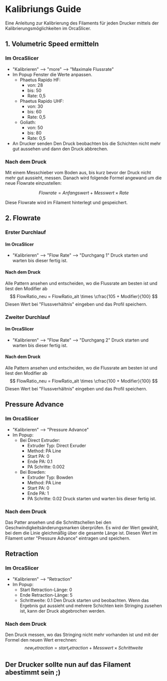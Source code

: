 # Kalibriungs Guide
Eine Anleitung zur Kalibrierung des Filaments für jeden Drucker mittels der Kalibrierungsmöglichkeiten im OrcaSlicer.
## 1. Volumetric Speed ermitteln
### Im OrcaSlicer
 - "Kalibrieren" --> "more" --> "Maximale Flussrate"
 - Im Popup Fenster die Werte anpassen.
    - Phaetus Rapido HF: 
        - von: 28
        - bis: 50
        - Rate: 0,5
    - Phaetus Rapido UHF:
        - von: 30
        - bis: 60
        - Rate: 0,5
    - Goliath:
        - von: 50
        - bis: 80
        - Rate: 0,5
- An Drucker senden
Den Druck beobachten bis die Schichten nicht mehr gut aussehen und dann den Druck abbrechen.

### Nach dem Druck
Mit einem Messchieber vom Boden aus, bis kurz bevor der Druck nicht mehr gut aussieht, messen. Danach wird folgende Formel angewand um die neue Flowrate einzustellen:

$$ Flowrate = Anfangswert + Messwert \times Rate $$

Diese Flowrate wird im Filament hinterlegt und gespeichert.

## 2. Flowrate
### Erster Durchlauf
#### Im OrcaSlicer 
 - "Kalibrieren" --> "Flow Rate" --> "Durchgang 1"
Druck starten und warten bis dieser fertig ist.

#### Nach dem Druck
Alle Pattern ansehen und entscheiden, wo die Flussrate am besten ist und liest den Modifier ab
$$ FlowRatio_neu = FlowRatio_alt \times \cfrac{105 + Modifier}{100} $$
Diesen Wert bei "Flussverhältnis" eingeben und das Profil speichern.

### Zweiter Durchlauf
#### Im OrcaSlicer 
 - "Kalibrieren" --> "Flow Rate" --> "Durchgang 2"
Druck starten und warten bis dieser fertig ist.

#### Nach dem Druck
Alle Pattern ansehen und entscheiden, wo die Flussrate am besten ist und liest den Modifier ab
$$ FlowRatio_neu = FlowRatio_alt \times \cfrac{100 + Modifier}{100} $$
Diesen Wert bei "Flussverhältnis" eingeben und das Profil speichern.

## Pressure Advance
### Im OrcaSlicer 
 - "Kalibrieren" --> "Pressure Advance"
 - Im Popup:
    - Bei Direct Extruder:
        - Extruder Typ: Direct Exruder
        - Method: PA Line
        - Start PA: 0
        - Ende PA: 0.1
        - PA Schritte: 0.002
    - Bei Bowden:
        - Extruder Typ: Bowden
        - Method: PA Line
        - Start PA: 0
        - Ende PA: 1
        - PA Schritte: 0.02
Druck starten und warten bis dieser fertig ist.

### Nach dem Druck
Das Patter ansehen und die Schnittschellen bei den Geschwindigkeitsänderungsmarken überprüfen. Es wird der Wert gewählt, bei dem die Linie gleichmäßig über die gesamte Länge ist.
Diesen Wert im Filament unter "Pressure Advance" eintragen und speichern.

## Retraction
### Im OrcaSlicer 
 - "Kalibrieren" --> "Retraction"
 - Im Popup: 
    - Start Retraction-Länge: 0
    - Ende Retraction-Länge: 5
    - Schrittweite: 0.1
Den Druck starten und beobachten. Wenn das Ergebnis gut aussieht und mehrere Schichten kein Stringing zusehen ist, kann der Druck abgebrochen werden.

### Nach dem Druck
Den Druck messen, wo das Stringing nicht mehr vorhanden ist und mit der Formel den neuen Wert errechnen:
$$ new_retraction = start_retraction + Messwert \times Schrittweite $$

## Der Drucker sollte nun auf das Filament abestimmt sein ;)

